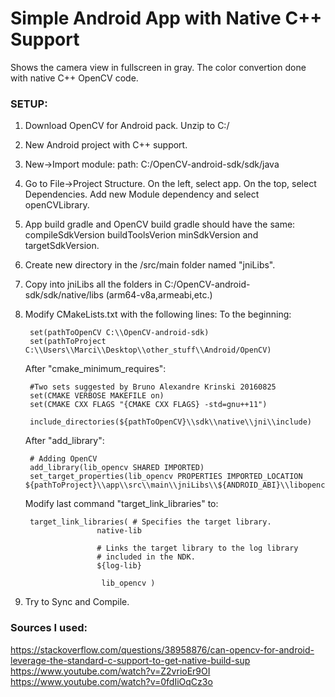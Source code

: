 # Simple Android App with Native C++ Support
Shows the camera view in fullscreen in gray. The color convertion done with native C++ OpenCV code.

### SETUP:
1. Download OpenCV for Android pack. Unzip to C:/
2. New Android project with C++ support.
3. New->Import module: path: C:/OpenCV-android-sdk/sdk/java
4. Go to File->Project Structure. On the left, select app. On the top, select Dependencies. Add new Module dependency and select openCVLibrary.
5. App build gradle and OpenCV build gradle should have the same:
	compileSdkVersion buildToolsVerion minSdkVersion and targetSdkVersion.
6. Create new directory in the /src/main folder named "jniLibs".
7. Copy into jniLibs all the folders in C:/OpenCV-android-sdk/sdk/native/libs (arm64-v8a,armeabi,etc.)
8. Modify CMakeLists.txt with the following lines:
	To the beginning: 
		
		set(pathToOpenCV C:\\OpenCV-android-sdk)
		set(pathToProject C:\\Users\\Marci\\Desktop\\other_stuff\\Android/OpenCV)
	
	After "cmake_minimum_requires":
		
		#Two sets suggested by Bruno Alexandre Krinski 20160825
		set(CMAKE VERBOSE MAKEFILE on)
		set(CMAKE CXX FLAGS "{CMAKE CXX FLAGS} -std=gnu++11")
		
		include_directories(${pathToOpenCV}\\sdk\\native\\jni\\include)
		
	After "add_library":	
		
		# Adding OpenCV
		add_library(lib_opencv SHARED IMPORTED)
		set_target_properties(lib_opencv PROPERTIES IMPORTED_LOCATION ${pathToProject}\\app\\src\\main\\jniLibs\\${ANDROID_ABI}\\libopencv_java3.so)
	
	Modify last command "target_link_libraries" to:
		
		target_link_libraries( # Specifies the target library.
                       native-lib
		
                       # Links the target library to the log library
                       # included in the NDK.
                       ${log-lib}
		
                        lib_opencv )
		
9. Try to Sync and Compile.

### Sources I used:
https://stackoverflow.com/questions/38958876/can-opencv-for-android-leverage-the-standard-c-support-to-get-native-build-sup
https://www.youtube.com/watch?v=Z2vrioEr9OI
https://www.youtube.com/watch?v=0fdIiOqCz3o